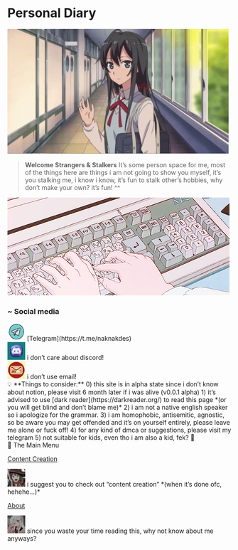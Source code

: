 # Personal Diary

![68747470733a2f2f73332e616d617a6f6e6177732e636f6d2f776174747061642d6d656469612d736572766963652f53746f7279496d6167652f33524144694a4c784b37426e62513d3d2d313139393639333535322e313664396238363463613765336630613137353036363234333435382e676966.gif](Personal%20Diary%20c01f4f2c6963418cba7004c2765224dd/68747470733a2f2f73332e616d617a6f6e6177732e636f6d2f776174747061642d6d656469612d736572766963652f53746f7279496d6167652f33524144694a4c784b37426e62513d3d2d313139393639333535322e313664396238363463613765336630613137353036363234333435382e676966.gif)

> ****Welcome Strangers & Stalkers****
It’s some person space for me, most of the things here are things i am not going to show you myself, it’s you stalking me, i know i know, it’s fun to stalk other’s hobbies, why don’t make your own? it’s fun! ^^
> 

![Personal%20Diary%20c01f4f2c6963418cba7004c2765224dd/caca1.gif](Personal%20Diary%20c01f4f2c6963418cba7004c2765224dd/caca1.gif)

### ~ Social media

<aside>
<img src="Personal%20Diary%20c01f4f2c6963418cba7004c2765224dd/155408b4c600709231c23f061c858223.jpg" alt="Personal%20Diary%20c01f4f2c6963418cba7004c2765224dd/155408b4c600709231c23f061c858223.jpg" width="40px" /> [Telegram](https://t.me/naknakdes)

</aside>

<aside>
<img src="Personal%20Diary%20c01f4f2c6963418cba7004c2765224dd/48167d7b753676c953c8a3431210c263.jpg" alt="Personal%20Diary%20c01f4f2c6963418cba7004c2765224dd/48167d7b753676c953c8a3431210c263.jpg" width="40px" /> i don’t care about discord!

</aside>

<aside>
<img src="Personal%20Diary%20c01f4f2c6963418cba7004c2765224dd/image_proxy_(2).jpeg" alt="Personal%20Diary%20c01f4f2c6963418cba7004c2765224dd/image_proxy_(2).jpeg" width="40px" /> i don’t use email!

</aside>

<aside>
💡 **Things to consider:**
0) this site is in alpha state since i don’t know about notion, please visit 6 month later if i was alive (v0.0.1 alpha)
1) it’s advised to use [dark reader](https://darkreader.org/) to read this page *(or you will get blind and don’t blame me)*
2) i am not a native english speaker so i apologize for the grammar.
3) i am homophobic, antisemitic, agnostic, so be aware you may get offended and it’s on yourself entirely, please leave me alone or fuck off!
4) for any kind of dmca or suggestions, please visit my telegram
5) not suitable for kids, even tho i am also a kid, fek? 🤔

</aside>

<aside>
🌌 The Main Menu

[Content Creation](Personal%20Diary%20c01f4f2c6963418cba7004c2765224dd/Content%20Creation%20a11334deb7d94bf8b076c62c7f70c060.md)

<aside>
<img src="Personal%20Diary%20c01f4f2c6963418cba7004c2765224dd/download.jpeg" alt="Personal%20Diary%20c01f4f2c6963418cba7004c2765224dd/download.jpeg" width="40px" /> i suggest you to check out “content creation” *(when it’s done ofc, hehehe…)*

</aside>

[About](Personal%20Diary%20c01f4f2c6963418cba7004c2765224dd/About%205d9aab2d64144e13ac085b9e737f647a.md)

<aside>
<img src="Personal%20Diary%20c01f4f2c6963418cba7004c2765224dd/images.jpeg" alt="Personal%20Diary%20c01f4f2c6963418cba7004c2765224dd/images.jpeg" width="40px" /> since you waste your time reading this, why not know about me anyways?

</aside>

</aside>